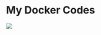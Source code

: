 # My Docker Codes
<img src="https://download.logo.wine/logo/Docker_(software)/Docker_(software)-Logo.wine.png">
